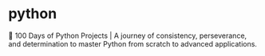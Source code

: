 # python
🚀 100 Days of Python Projects | A journey of consistency, perseverance, and determination to master Python from scratch to advanced applications.
